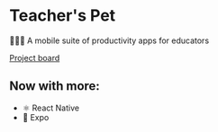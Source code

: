 # Teacher's Pet

👩🏽‍🏫 A mobile suite of productivity apps for educators

[Project board](https://github.com/SeanMcP/teachers-pet/projects/1)

## Now with more:

- ⚛️ React Native
- 📱 Expo